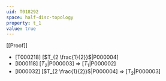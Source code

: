 ```yaml
---
uid: T018292
space: half-disc-topology
property: t_1
value: true
---
```

[[Proof]]

* [T000218] [$T_{2 \frac{1}{2}}$|P000004]
* [I000118] [$T_2$|P000003] => [$T_1$|P000002]
* [I000032] [$T_{2 \frac{1}{2}}$|P000004] => [$T_2$|P000003]

